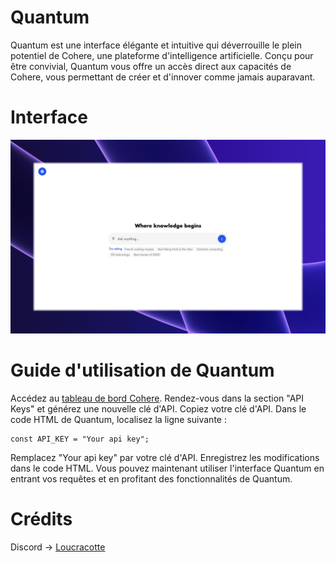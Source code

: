 # Quantum
Quantum est une interface élégante et intuitive qui déverrouille le plein potentiel de Cohere, une plateforme d'intelligence artificielle. Conçu pour être convivial, Quantum vous offre un accès direct aux capacités de Cohere, vous permettant de créer et d'innover comme jamais auparavant.

# Interface 

![alt text](./media/interface.jpeg)

# Guide d'utilisation de Quantum
Accédez au [tableau de bord Cohere](https://dashboard.cohere.com/).
Rendez-vous dans la section "API Keys" et générez une nouvelle clé d'API.
Copiez votre clé d'API.
Dans le code HTML de Quantum, localisez la ligne suivante :

```
const API_KEY = "Your api key";
```

Remplacez "Your api key" par votre clé d'API.
Enregistrez les modifications dans le code HTML.
Vous pouvez maintenant utiliser l'interface Quantum en entrant vos requêtes et en profitant des fonctionnalités de Quantum.

# Crédits

Discord -> [Loucracotte](https://discord.gg/loucracotte/)